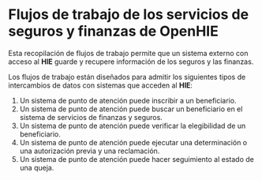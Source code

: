# Flujos de trabajo de los servicios de seguros y finanzas de OpenHIE

Esta recopilación de flujos de trabajo permite que un sistema externo con acceso al **HIE** guarde y recupere información de los seguros y las finanzas.

Los flujos de trabajo están diseñados para admitir los siguientes tipos de intercambios de datos con sistemas que acceden al **HIE**:

1. Un sistema de punto de atención puede inscribir a un beneficiario.
2. Un sistema de punto de atención puede buscar un beneficiario en el sistema de servicios de finanzas y seguros.
3. Un sistema de punto de atención puede verificar la elegibilidad de un beneficiario.
4. Un sistema de punto de atención puede ejecutar una determinación o una autorización previa y una reclamación.
5. Un sistema de punto de atención puede hacer seguimiento al estado de una queja.
